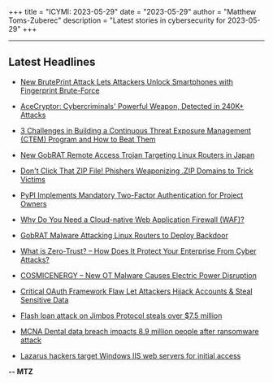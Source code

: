 +++
title = "ICYMI: 2023-05-29"
date = "2023-05-29"
author = "Matthew Toms-Zuberec"
description = "Latest stories in cybersecurity for 2023-05-29"
+++

---------------------------------------------------------------------------
## Latest Headlines
- [New BrutePrint Attack Lets Attackers Unlock Smartphones with Fingerprint Brute-Force](https://thehackernews.com/2023/05/new-bruteprint-attack-lets-attackers.html)

- [AceCryptor: Cybercriminals' Powerful Weapon, Detected in 240K+ Attacks](https://thehackernews.com/2023/05/acecryptor-cybercriminals-powerful.html)

- [3 Challenges in Building a Continuous Threat Exposure Management (CTEM) Program and How to Beat Them](https://thehackernews.com/2023/05/3-challenges-in-building-continuous.html)

- [New GobRAT Remote Access Trojan Targeting Linux Routers in Japan](https://thehackernews.com/2023/05/new-gobrat-remote-access-trojan.html)

- [Don't Click That ZIP File! Phishers Weaponizing .ZIP Domains to Trick Victims](https://thehackernews.com/2023/05/dont-click-that-zip-file-phishers.html)

- [PyPI Implements Mandatory Two-Factor Authentication for Project Owners](https://thehackernews.com/2023/05/pypi-implements-mandatory-two-factor.html)

- [Why Do You Need a Cloud-native Web Application Firewall (WAF)?](https://cybersecuritynews.com/cloud-native-web-application-firewal/)

- [GobRAT Malware Attacking Linux Routers to Deploy Backdoor](https://cybersecuritynews.com/gobrat-malware-linux-routers/)

- [What is Zero-Trust? – How Does It Protect Your Enterprise From Cyber Attacks?](https://cybersecuritynews.com/what-is-zero-trust/)

- [COSMICENERGY – New OT Malware Causes Electric Power Disruption](https://cybersecuritynews.com/cosmicenergy-ot-malware/)

- [Critical OAuth Framework Flaw Let Attackers Hijack Accounts & Steal Sensitive Data](https://cybersecuritynews.com/oauth-framework-flaw/)

- [Flash loan attack on Jimbos Protocol steals over $7.5 million](https://www.bleepingcomputer.com/news/security/flash-loan-attack-on-jimbos-protocol-steals-over-75-million/)

- [MCNA Dental data breach impacts 8.9 million people after ransomware attack](https://www.bleepingcomputer.com/news/security/mcna-dental-data-breach-impacts-89-million-people-after-ransomware-attack/)

- [Lazarus hackers target Windows IIS web servers for initial access](https://www.bleepingcomputer.com/news/security/lazarus-hackers-target-windows-iis-web-servers-for-initial-access/)

**-- MTZ**